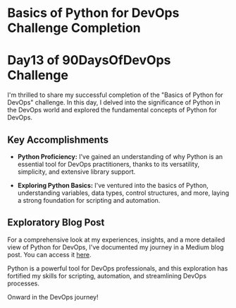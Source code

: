 # Basics of Python for DevOps Challenge Completion
# Day13 of 90DaysOfDevOps Challenge
I'm thrilled to share my successful completion of the "Basics of Python for DevOps" challenge. In this day, I delved into the significance of Python in the DevOps world and explored the fundamental concepts of Python for DevOps.

## Key Accomplishments

- **Python Proficiency:** I've gained an understanding of why Python is an essential tool for DevOps practitioners, thanks to its versatility, simplicity, and extensive library support.

- **Exploring Python Basics:** I've ventured into the basics of Python, understanding variables, data types, control structures, and more, laying a strong foundation for scripting and automation.

## Exploratory Blog Post

For a comprehensive look at my experiences, insights, and a more detailed view of Python for DevOps, I've documented my journey in a Medium blog post. You can access it [here](https://medium.com/@mwasnik7/day13-90daysofdevops-346546858e63).

Python is a powerful tool for DevOps professionals, and this exploration has fortified my skills for scripting, automation, and streamlining DevOps processes.

Onward in the DevOps journey!
